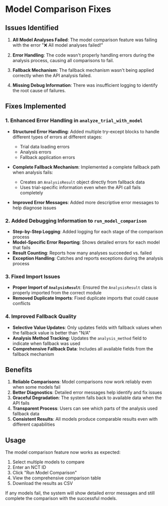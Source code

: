 # Model Comparison Fixes

## Issues Identified

1. **All Model Analyses Failed**: The model comparison feature was failing with the error "❌ All model analyses failed!"

2. **Error Handling**: The code wasn't properly handling errors during the analysis process, causing all comparisons to fail.

3. **Fallback Mechanism**: The fallback mechanism wasn't being applied correctly when the API analysis failed.

4. **Missing Debug Information**: There was insufficient logging to identify the root cause of failures.

## Fixes Implemented

### 1. Enhanced Error Handling in `analyze_trial_with_model`

- **Structured Error Handling**: Added multiple try-except blocks to handle different types of errors at different stages:
  - Trial data loading errors
  - Analysis errors
  - Fallback application errors

- **Complete Fallback Mechanism**: Implemented a complete fallback path when analysis fails:
  - Creates an `AnalysisResult` object directly from fallback data
  - Uses trial-specific information even when the API call fails completely

- **Improved Error Messages**: Added more descriptive error messages to help diagnose issues

### 2. Added Debugging Information to `run_model_comparison`

- **Step-by-Step Logging**: Added logging for each stage of the comparison process
- **Model-Specific Error Reporting**: Shows detailed errors for each model that fails
- **Result Counting**: Reports how many analyses succeeded vs. failed
- **Exception Handling**: Catches and reports exceptions during the analysis process

### 3. Fixed Import Issues

- **Proper Import of `AnalysisResult`**: Ensured the `AnalysisResult` class is properly imported from the correct module
- **Removed Duplicate Imports**: Fixed duplicate imports that could cause conflicts

### 4. Improved Fallback Quality

- **Selective Value Updates**: Only updates fields with fallback values when the fallback value is better than "N/A"
- **Analysis Method Tracking**: Updates the `analysis_method` field to indicate when fallback was used
- **Comprehensive Fallback Data**: Includes all available fields from the fallback mechanism

## Benefits

1. **Reliable Comparisons**: Model comparisons now work reliably even when some models fail
2. **Better Diagnostics**: Detailed error messages help identify and fix issues
3. **Graceful Degradation**: The system falls back to available data when the API fails
4. **Transparent Process**: Users can see which parts of the analysis used fallback data
5. **Consistent Results**: All models produce comparable results even with different capabilities

## Usage

The model comparison feature now works as expected:

1. Select multiple models to compare
2. Enter an NCT ID
3. Click "Run Model Comparison"
4. View the comprehensive comparison table
5. Download the results as CSV

If any models fail, the system will show detailed error messages and still complete the comparison with the successful models. 